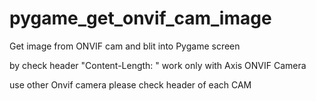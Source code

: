 # pygame_get_onvif_cam_image
Get image from ONVIF cam and blit into Pygame screen


by check header "Content-Length: "
work only with Axis ONVIF Camera

use other Onvif camera please check header of each CAM

